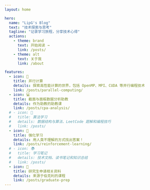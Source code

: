 ```yaml
---
layout: home

hero:
  name: "LipG's Blog"
  text: "技术探索与思考"
  tagline: "记录学习旅程，分享技术心得"
  actions:
    - theme: brand
      text: 开始阅读 →
      link: /posts/
    - theme: alt
      text: 关于我
      link: /about

features:
  - icon: 🚀
    title: 并行计算
    details: 探索高性能计算的世界，包括 OpenMP、MPI、CUDA 等并行编程技术
    link: /posts/parallel-computing/
  - icon: 💻
    title: 截面与面板数据分析助教
    details: 作为助教的助教课
    link: /posts/cpa-analysis/
  # - icon: 🧮
  #   title: 算法学习
  #   details: 数据结构与算法、LeetCode 题解和编程技巧
  #   link: /posts/
  - icon: 🤖
    title: 强化学习
    details: 用人类不理解的方式找出答案！
    link: /posts/reinforcement-learning/
  # - icon: 📚
  #   title: 学习笔记
  #   details: 技术文档、读书笔记和知识总结
  #   link: /posts/
  - icon: 🎯
    title: 研究生申请相关资料
    details: 来源于伯克利的课程
    link: /posts/graduate-prep
---
```


<style scoped>
.VPHome {
  padding-top: 0;
}
</style>
